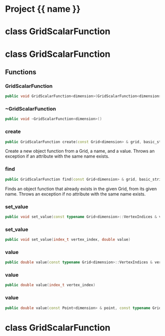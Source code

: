 <script setup>
import {useRoute} from 'vitepress'
const {path} = useRoute()
const tokens = path.split('/')
const words = tokens[2].split('-');
for (let i = 0; i < words.length; i++) {
    words[i] = words[i].charAt(0).toUpperCase() + words[i].slice(1);
    words[i] = words[i].replace('geode', 'Geode')
}
const name = words.join('-');
</script>
# Project {{ name }}

# class GridScalarFunction


# class GridScalarFunction


## Functions

### GridScalarFunction

```cpp
public void GridScalarFunction<dimension>(GridScalarFunction<dimension> && other)
```


### ~GridScalarFunction

```cpp
public void ~GridScalarFunction<dimension>()
```


### create

```cpp
public GridScalarFunction create(const Grid<dimension> & grid, basic_string_view function_name, double value)
```


 Create a new object function from a Grid, a name, and a value. Throws an exception if an attribute with the same name exists.

### find

```cpp
public GridScalarFunction find(const Grid<dimension> & grid, basic_string_view function_name)
```


 Finds an object function that already exists in the given Grid, from its given name. Throws an exception if no attribute with the same name exists.

### set_value

```cpp
public void set_value(const typename Grid<dimension>::VertexIndices & vertex_index, double value)
```


### set_value

```cpp
public void set_value(index_t vertex_index, double value)
```


### value

```cpp
public double value(const typename Grid<dimension>::VertexIndices & vertex_index)
```


### value

```cpp
public double value(index_t vertex_index)
```


### value

```cpp
public double value(const Point<dimension> & point, const typename Grid<dimension>::CellIndices & grid_cell_indices)
```




# class GridScalarFunction


